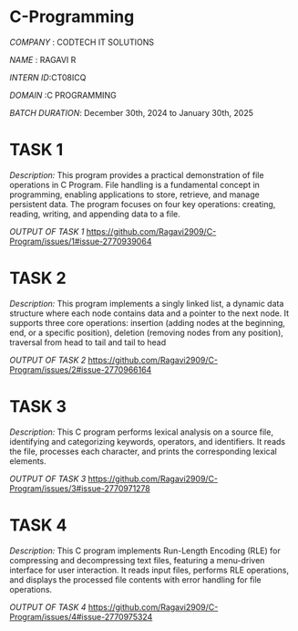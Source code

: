 # C-Programming 

*COMPANY*  : CODTECH IT SOLUTIONS

*NAME*     : RAGAVI R 

*INTERN ID*:CT08ICQ

*DOMAIN*   :C PROGRAMMING

*BATCH DURATION*:  December 30th, 2024 to January 30th, 2025



# TASK 1
*Description:*
 This program provides a practical demonstration of file operations in C Program. File handling is a fundamental concept in programming, enabling applications to store, retrieve, and manage persistent data.
 The program focuses on four key operations: creating, reading, writing, and appending data to a file. 

*OUTPUT OF TASK 1*
https://github.com/Ragavi2909/C-Program/issues/1#issue-2770939064




# TASK 2
*Description:*
 This program implements a singly linked list, a dynamic data structure where each node contains data and a pointer to the next node.
 It supports three core operations: insertion (adding nodes at the beginning, end, or a specific position),
                                    deletion (removing nodes from any position),
                                    traversal from head to tail and tail to head

*OUTPUT OF TASK 2*
https://github.com/Ragavi2909/C-Program/issues/2#issue-2770966164




# TASK 3
*Description:*
This C program performs lexical analysis on a source file, identifying and categorizing keywords, operators, and identifiers. It reads the file, processes each character, and prints the corresponding lexical elements.

*OUTPUT OF TASK 3*
https://github.com/Ragavi2909/C-Program/issues/3#issue-2770971278




# TASK 4
*Description:*
This C program implements Run-Length Encoding (RLE) for compressing and decompressing text files, featuring a menu-driven interface for user interaction. It reads input files, performs RLE operations, and displays the processed file contents with error handling for file operations.


*OUTPUT OF TASK 4*
https://github.com/Ragavi2909/C-Program/issues/4#issue-2770975324










